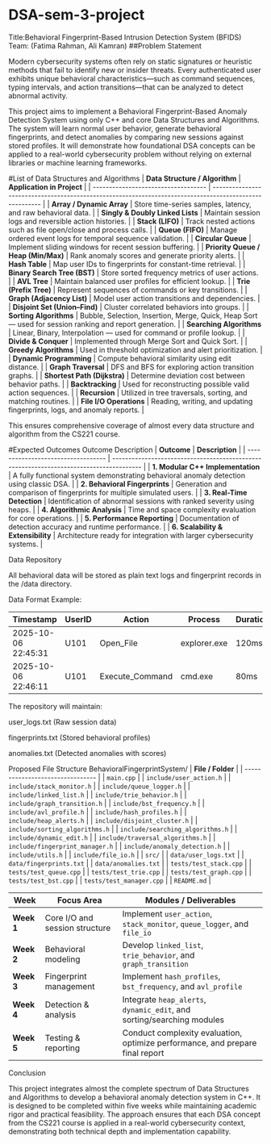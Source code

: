 # DSA-sem-3-project
Title:Behavioral Fingerprint-Based Intrusion Detection System (BFIDS)
Team: (Fatima Rahman, Ali Kamran) 
##Problem Statement

Modern cybersecurity systems often rely on static signatures or heuristic methods that fail to identify new or insider threats. Every authenticated user exhibits unique behavioral characteristics—such as command sequences, typing intervals, and action transitions—that can be analyzed to detect abnormal activity.

This project aims to implement a Behavioral Fingerprint-Based Anomaly Detection System using only C++ and core Data Structures and Algorithms.
The system will learn normal user behavior, generate behavioral fingerprints, and detect anomalies by comparing new sessions against stored profiles.
It will demonstrate how foundational DSA concepts can be applied to a real-world cybersecurity problem without relying on external libraries or machine learning frameworks.

#List of Data Structures and Algorithms
| **Data Structure / Algorithm**      | **Application in Project**                                                                              |
| ----------------------------------- | ------------------------------------------------------------------------------------------------------- |
| **Array / Dynamic Array**           | Store time-series samples, latency, and raw behavioral data.                                            |
| **Singly & Doubly Linked Lists**    | Maintain session logs and reversible action histories.                                                  |
| **Stack (LIFO)**                    | Track nested actions such as file open/close and process calls.                                         |
| **Queue (FIFO)**                    | Manage ordered event logs for temporal sequence validation.                                             |
| **Circular Queue**                  | Implement sliding windows for recent session buffering.                                                 |
| **Priority Queue / Heap (Min/Max)** | Rank anomaly scores and generate priority alerts.                                                       |
| **Hash Table**                      | Map user IDs to fingerprints for constant-time retrieval.                                               |
| **Binary Search Tree (BST)**        | Store sorted frequency metrics of user actions.                                                         |
| **AVL Tree**                        | Maintain balanced user profiles for efficient lookup.                                                   |
| **Trie (Prefix Tree)**              | Represent sequences of commands or key transitions.                                                     |
| **Graph (Adjacency List)**          | Model user action transitions and dependencies.                                                         |
| **Disjoint Set (Union–Find)**       | Cluster correlated behaviors into groups.                                                               |
| **Sorting Algorithms**              | Bubble, Selection, Insertion, Merge, Quick, Heap Sort — used for session ranking and report generation. |
| **Searching Algorithms**            | Linear, Binary, Interpolation — used for command or profile lookup.                                     |
| **Divide & Conquer**                | Implemented through Merge Sort and Quick Sort.                                                          |
| **Greedy Algorithms**               | Used in threshold optimization and alert prioritization.                                                |
| **Dynamic Programming**             | Compute behavioral similarity using edit distance.                                                      |
| **Graph Traversal**                 | DFS and BFS for exploring action transition graphs.                                                     |
| **Shortest Path (Dijkstra)**        | Determine deviation cost between behavior paths.                                                        |
| **Backtracking**                    | Used for reconstructing possible valid action sequences.                                                |
| **Recursion**                       | Utilized in tree traversals, sorting, and matching routines.                                            |
| **File I/O Operations**             | Reading, writing, and updating fingerprints, logs, and anomaly reports.                                 |


This ensures comprehensive coverage of almost every data structure and algorithm from the CS221 course.

#Expected Outcomes
Outcome	Description
| **Outcome**                        | **Description**                                                                         |
| ---------------------------------- | --------------------------------------------------------------------------------------- |
| **1. Modular C++ Implementation**  | A fully functional system demonstrating behavioral anomaly detection using classic DSA. |
| **2. Behavioral Fingerprints**     | Generation and comparison of fingerprints for multiple simulated users.                 |
| **3. Real-Time Detection**         | Identification of abnormal sessions with ranked severity using heaps.                   |
| **4. Algorithmic Analysis**        | Time and space complexity evaluation for core operations.                               |
| **5. Performance Reporting**       | Documentation of detection accuracy and runtime performance.                            |
| **6. Scalability & Extensibility** | Architecture ready for integration with larger cybersecurity systems.                   |

Data Repository

All behavioral data will be stored as plain text logs and fingerprint records in the /data directory.

Data Format Example:

| Timestamp           | UserID | Action          | Process      | Duration | Next_Action  | Status   |
| ------------------- | ------ | --------------- | ------------ | -------- | ------------ | -------- |
| 2025-10-06 22:45:31 | U101   | Open_File       | explorer.exe | 120ms    | Edit_Doc     | Normal   |
| 2025-10-06 22:46:11 | U101   | Execute_Command | cmd.exe      | 80ms     | Network_Call | Deviated |


The repository will maintain:

user_logs.txt (Raw session data)

fingerprints.txt (Stored behavioral profiles)

anomalies.txt (Detected anomalies with scores)

Proposed File Structure
BehavioralFingerprintSystem/
| **File / Folder**                |
| -------------------------------- |
| `main.cpp`                       |
| `include/user_action.h`          |
| `include/stack_monitor.h`        |
| `include/queue_logger.h`         |
| `include/linked_list.h`          |
| `include/trie_behavior.h`        |
| `include/graph_transition.h`     |
| `include/bst_frequency.h`        |
| `include/avl_profile.h`          |
| `include/hash_profiles.h`        |
| `include/heap_alerts.h`          |
| `include/disjoint_cluster.h`     |
| `include/sorting_algorithms.h`   |
| `include/searching_algorithms.h` |
| `include/dynamic_edit.h`         |
| `include/traversal_algorithms.h` |
| `include/fingerprint_manager.h`  |
| `include/anomaly_detection.h`    |
| `include/utils.h`                |
| `include/file_io.h`              |
| `src/`                           |
| `data/user_logs.txt`             |
| `data/fingerprints.txt`          |
| `data/anomalies.txt`             |
| `tests/test_stack.cpp`           |
| `tests/test_queue.cpp`           |
| `tests/test_trie.cpp`            |
| `tests/test_graph.cpp`           |
| `tests/test_bst.cpp`             |
| `tests/test_manager.cpp`         |
| `README.md`                      |


| **Week**   | **Focus Area**                 | **Modules / Deliverables**                                                    |
| ---------- | ------------------------------ | ----------------------------------------------------------------------------- |
| **Week 1** | Core I/O and session structure | Implement `user_action`, `stack_monitor`, `queue_logger`, and `file_io`       |
| **Week 2** | Behavioral modeling            | Develop `linked_list`, `trie_behavior`, and `graph_transition`                |
| **Week 3** | Fingerprint management         | Implement `hash_profiles`, `bst_frequency`, and `avl_profile`                 |
| **Week 4** | Detection & analysis           | Integrate `heap_alerts`, `dynamic_edit`, and sorting/searching modules        |
| **Week 5** | Testing & reporting            | Conduct complexity evaluation, optimize performance, and prepare final report |



Conclusion

This project integrates almost the complete spectrum of Data Structures and Algorithms to develop a behavioral anomaly detection system in C++. It is designed to be completed within five weeks while maintaining academic rigor and practical feasibility. The approach ensures that each DSA concept from the CS221 course is applied in a real-world cybersecurity context, demonstrating both technical depth and implementation capability.
